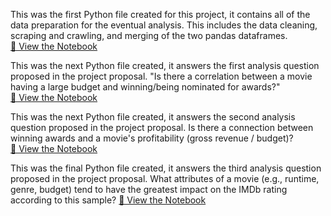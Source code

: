 This was the first Python file created for this project, it contains all of the data preparation for the eventual analysis. This includes the data cleaning, scraping and crawling, and merging of the two pandas dataframes.  
[📓 View the Notebook](juroe_project_proposal.ipynb)

This was the next Python file created, it answers the first analysis question proposed in the project proposal. "Is there a correlation between a movie having a large budget and winning/being nominated for awards?"  
[📓 View the Notebook](Analysis_Question_1.ipynb)  

This was the next Python file created, it answers the second analysis question proposed in the project proposal. Is there a connection between winning awards and a movie's profitability (gross revenue / budget)?  
[📓 View the Notebook](Analysis_Question_2.ipynb) 

This was the final Python file created, it answers the third analysis question proposed in the project proposal. What attributes of a movie (e.g., runtime, genre, budget) tend to have the greatest impact on the IMDb rating according to this sample?
[📓 View the Notebook](Analysis_Question_3.ipynb) 
